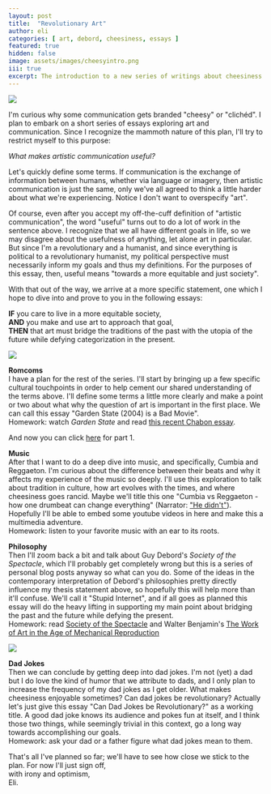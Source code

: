 ```yaml
---
layout: post
title:  "Revolutionary Art"
author: eli
categories: [ art, debord, cheesiness, essays ]
featured: true
hidden: false
image: assets/images/cheesyintro.png
iii: true
excerpt: The introduction to a new series of writings about cheesiness and communication
---
```


![]({{site.baseurl}}/assets/images/cheesy1.jpg)

I'm curious why some communication gets branded "cheesy" or "clichéd". I plan to embark on a short series of essays exploring art and communication. Since I recognize the mammoth nature of this plan, I'll try to restrict myself to this purpose:

_What makes artistic communication useful?_

Let's quickly define some terms. If communication is the exchange of information between humans, whether via language or imagery, then artistic communication is just the same, only we've all agreed to think a little harder about what we're experiencing. Notice I don't want to overspecify "art".

Of course, even after you accept my off-the-cuff definition of "artistic communication", the word "useful" turns out to do a lot of work in the sentence above. I recognize that we all have different goals in life, so we may disagree about the usefulness of anything, let alone art in particular. But since I'm a revolutionary and a humanist, and since everything is political to a revolutionary humanist, my political perspective must necessarily inform my goals and thus my definitions. For the purposes of this essay, then, useful means "towards a more equitable and just society".

With that out of the way, we arrive at a more specific statement, one which I hope to dive into and prove to you in the following essays:

**IF** you care to live in a more equitable society,  
**AND** you make and use art to approach that goal,  
**THEN** that art must bridge the traditions of the past with the utopia of the future while defying categorization in the present.

![]({{site.baseurl}}/assets/images/cheesy2.jpg)

**Romcoms**  
I have a plan for the rest of the series. I'll start by bringing up a few specific cultural touchpoints in order to help cement our shared understanding of the terms above. I'll define some terms a little more clearly and make a point or two about what why the question of art is important in the first place. We can call this essay "Garden State (2004) is a Bad Movie".  
Homework: watch _Garden State_ and read [this recent Chabon essay](https://www.theparisreview.org/blog/2019/09/23/whats-the-point/).

And now you can click [here]({{site.baseurl}}/blog/cheesiness2/) for part 1.

**Music**  
After that I want to do a deep dive into music, and specifically, Cumbia and Reggaeton. I'm curious about the difference between their beats and why it affects my experience of the music so deeply. I'll use this exploration to talk about tradition in culture, how art evolves with the times, and where cheesiness goes rancid. Maybe we'll title this one "Cumbia vs Reggaeton - how one drumbeat can change everything" (Narrator: ["He didn't"]({{site.baseurl}}/blog/cheesiness3/)). Hopefully I'll be able to embed some youtube videos in here and make this a multimedia adventure.  
Homework: listen to your favorite music with an ear to its roots.

**Philosophy**  
Then I'll zoom back a bit and talk about Guy Debord's *Society of the Spectacle*, which I'll probably get completely wrong but this is a series of personal blog posts anyway so what can you do. Some of the ideas in the contemporary interpretation of Debord's philosophies pretty directly influence my thesis statement above, so hopefully this will help more than it'll confuse. We'll call it "Stupid Internet", and if all goes as planned this essay will do the heavy lifting in supporting my main point about bridging the past and the future while defying the present.  
Homework: read [Society of the Spectacle](https://www.marxists.org/reference/archive/debord/society.htm) and Walter Benjamin's [The Work of Art in the Age of Mechanical Reproduction](https://www.marxists.org/reference/subject/philosophy/works/ge/benjamin.htm)

![]({{site.baseurl}}/assets/images/cheesy3.jpg)

**Dad Jokes**  
Then we can conclude by getting deep into dad jokes. I'm not (yet) a dad but I do love the kind of humor that we attribute to dads, and I only plan to increase the frequency of my dad jokes as I get older. What makes cheesiness enjoyable sometimes? Can dad jokes be revolutionary? Actually let's just give this essay "Can Dad Jokes be Revolutionary?" as a working title. A good dad joke knows its audience and pokes fun at itself, and I think those two things, while seemingly trivial in this context, go a long way towards accomplishing our goals.  
Homework: ask your dad or a father figure what dad jokes mean to them.

That's all I've planned so far; we'll have to see how close we stick to the plan. For now I'll just sign off,  
with irony and optimism,  
Eli.

